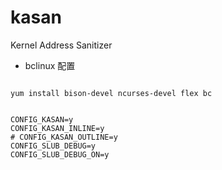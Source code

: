 # kasan

Kernel Address Sanitizer


- bclinux 配置
```shell

yum install bison-devel ncurses-devel flex bc


CONFIG_KASAN=y
CONFIG_KASAN_INLINE=y
# CONFIG_KASAN_OUTLINE=y
CONFIG_SLUB_DEBUG=y
CONFIG_SLUB_DEBUG_ON=y

```
